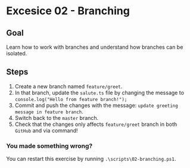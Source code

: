# Excesice 02 - Branching

## Goal
Learn how to work with branches and understand how branches can be isolated.

## Steps

1. Create a new branch named `feature/greet`.
2. In that branch, update the `salute.ts` file by changing the message to `console.log("Hello from feature branch!");`
3. Commit and push the changes with the message: `update greeting message in feature branch`.
4. Switch back to the `master` branch.
5. Check that the changes only affects `feature/greet` branch in both `GitHub` and via command!

### You made something wrong?
You can restart this exercise by running `.\scripts\02-branching.ps1`.